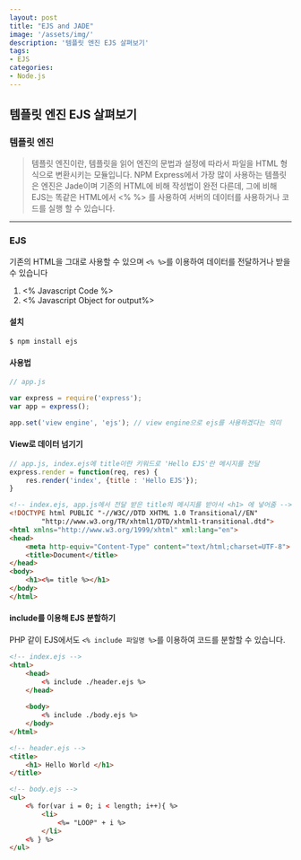 ```yaml
---
layout: post
title: "EJS and JADE"
image: '/assets/img/'
description: '템플릿 엔진 EJS 살펴보기'
tags:
- EJS
categories:
- Node.js
---
```


## 템플릿 엔진 EJS 살펴보기

### 템플릿 엔진

> 템플릿 엔진이란, 템플릿을 읽어 엔진의 문법과 설정에 따라서 파일을 HTML 형식으로 변환시키는 모듈입니다.
NPM Express에서 가장 많이 사용하는 템플릿은 엔진은 Jade이며 기존의 HTML에 비해 작성법이 완전 다른데,
그에 비해 EJS는 똑같은 HTML에서 <% %> 를 사용하여 서버의 데이터를 사용하거나 코드를 실행 할 수 있습니다.

---
### EJS
기존의 HTML을 그대로 사용할 수 있으며 `<% %>`를 이용하여 데이터를 전달하거나 받을 수 있습니다

1. <% Javascript Code %>
2. <% Javascript Object for output%>


#### 설치

```
$ npm install ejs
```

#### 사용법

```javascript
// app.js

var express = require('express');
var app = express();

app.set('view engine', 'ejs'); // view engine으로 ejs를 사용하겠다는 의미

```

#### View로 데이터 넘기기

```javascript
// app.js, index.ejs에 title이란 키워드로 'Hello EJS'란 메시지를 전달 
express.render = function(req, res) {
    res.render('index', {title : 'Hello EJS'});
}
```

```html
<!-- index.ejs, app.js에서 전달 받은 title의 메시지를 받아서 <h1> 에 넣어줌 -->
<!DOCTYPE html PUBLIC "-//W3C//DTD XHTML 1.0 Transitional//EN"
        "http://www.w3.org/TR/xhtml1/DTD/xhtml1-transitional.dtd">
<html xmlns="http://www.w3.org/1999/xhtml" xml:lang="en">
<head>
    <meta http-equiv="Content-Type" content="text/html;charset=UTF-8">
    <title>Document</title>
</head>
<body>
    <h1><%= title %></h1>
</body>
</html>
```

#### include를 이용해 EJS 분할하기

PHP 같이 EJS에서도 `<% include 파일명 %>`를 이용하여 코드를 분할할 수 있습니다.

```html
<!-- index.ejs -->
<html>
    <head>
        <% include ./header.ejs %>
    </head>
    
    <body>
        <% include ./body.ejs %>
    </body>
</html>
```

```html
<!-- header.ejs -->
<title>
    <h1> Hello World </h1>
</title>
```

```html
<!-- body.ejs -->
<ul>
    <% for(var i = 0; i < length; i++){ %>
        <li>
            <%= "LOOP" + i %>
        </li>
    <% } %>
</ul>
```


